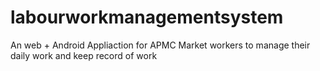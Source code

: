 # labourworkmanagementsystem
An web + Android Appliaction for APMC Market workers to manage their daily work and keep record of work 

